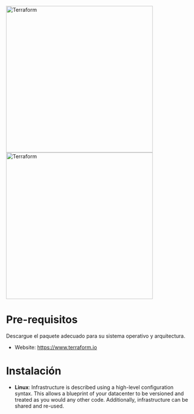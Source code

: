 
<img alt="Terraform" src="https://cdn.rawgit.com/hashicorp/terraform-website/master/content/source/assets/images/logo-hashicorp.svg"
 width="400px" high="200xp">    <img alt="Terraform" src="https://www.paradigmadigital.com/wp-content/uploads/2015/03/CloudPlatform_HorizontalLockup.png"
 width="400px" high="200xp">


Pre-requisitos 
=============

Descargue el paquete adecuado para su sistema operativo y arquitectura.

- Website: https://www.terraform.io

Instalación  
=============
 
 - **Linux**: Infrastructure is described using a high-level configuration syntax. This allows a blueprint of your datacenter to be versioned and treated as you would any other code. Additionally, infrastructure can be shared and re-used.

 
 

```

 

